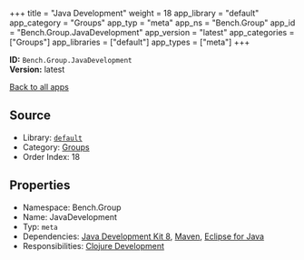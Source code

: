 ﻿+++
title = "Java Development"
weight = 18
app_library = "default"
app_category = "Groups"
app_typ = "meta"
app_ns = "Bench.Group"
app_id = "Bench.Group.JavaDevelopment"
app_version = "latest"
app_categories = ["Groups"]
app_libraries = ["default"]
app_types = ["meta"]
+++

**ID:** `Bench.Group.JavaDevelopment`  
**Version:** latest  
<!--more-->

[Back to all apps](/apps/)

## Source

* Library: [`default`](/app_libraries/default)
* Category: [Groups](/app_categories/groups)
* Order Index: 18

## Properties

* Namespace: Bench.Group
* Name: JavaDevelopment
* Typ: `meta`
* Dependencies: [Java Development Kit 8](/apps/Bench.JDK8), [Maven](/apps/Bench.Maven), [Eclipse for Java](/apps/Bench.EclipseJava)
* Responsibilities: [Clojure Development](/apps/Bench.Group.ClojureDevelopment)

